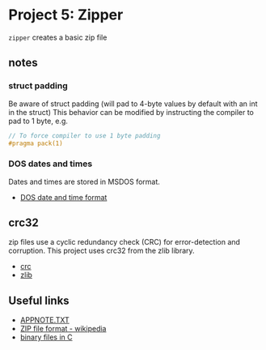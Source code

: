 # Project 5: Zipper 

`zipper` creates a basic zip file

## notes

### struct padding

Be aware of struct padding (will pad to 4-byte values by default with an int in the struct)
This behavior can be modified by instructing the compiler to pad to 1 byte, e.g.

```c
// To force compiler to use 1 byte padding
#pragma pack(1)
```

### DOS dates and times

Dates and times are stored in MSDOS format.

- [DOS date and time format](https://docs.microsoft.com/en-us/windows/win32/api/winbase/nf-winbase-dosdatetimetofiletime)

## crc32

zip files use a cyclic redundancy check (CRC) for error-detection and corruption.
This project uses crc32 from the zlib library.

- [crc](https://en.wikipedia.org/wiki/Cyclic_redundancy_check)
- [zlib](https://zlib.net/)

## Useful links

- [APPNOTE.TXT](https://pkware.cachefly.net/webdocs/casestudies/APPNOTE.TXT)
- [ZIP file format - wikipedia](https://en.wikipedia.org/wiki/ZIP_(file_format))
- [binary files in C](https://www.delftstack.com/howto/c/read-binary-file-in-c/)


